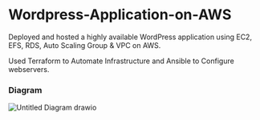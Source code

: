 # Wordpress-Application-on-AWS

Deployed and hosted a highly available WordPress application using EC2, EFS, RDS, Auto Scaling Group & VPC on AWS.

Used Terraform to Automate Infrastructure and Ansible to Configure webservers.

### Diagram
![Untitled Diagram drawio](https://user-images.githubusercontent.com/32189783/203697181-6e481995-bf2b-42de-95f7-b0c111139c80.png)
